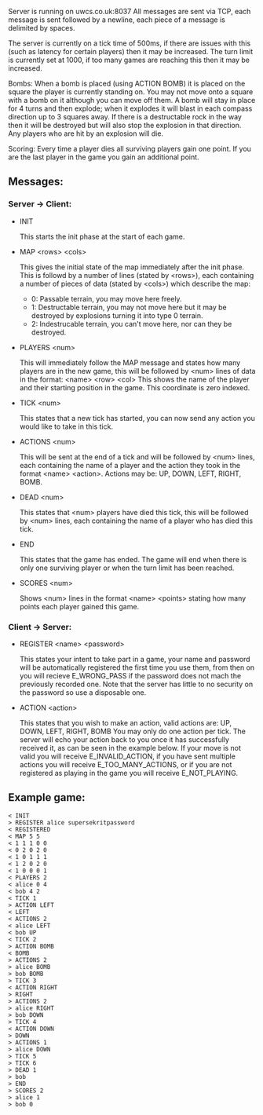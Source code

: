 Server is running on uwcs.co.uk:8037
All messages are sent via TCP, each message is sent followed by a newline, each piece of a message is delimited by spaces.

The server is currently on a tick time of 500ms, if there are issues with this (such as latency for certain players) then it may be increased.
The turn limit is currently set at 1000, if too many games are reaching this then it may be increased.

Bombs: When a bomb is placed (using ACTION BOMB) it is placed on the square the player is currently standing on.  You may not move onto a square with a bomb on it although you can move off them.  A bomb will stay in place for 4 turns and then explode; when it explodes it will blast in each compass direction up to 3 squares away.  If there is a destructable rock in the way then it will be destroyed but will also stop the explosion in that direction.  Any players who are hit by an explosion will die.

Scoring: Every time a player dies all surviving players gain one point.  If you are the last player in the game you gain an additional point.

## Messages: ##
### Server -> Client: ###
* INIT

	This starts the init phase at the start of each game.
* MAP \<rows\> \<cols\>

	This gives the initial state of the map immediately after the init phase.  This is followd by a number of lines (stated by \<rows\>), each containing a number of pieces of data (stated by \<cols\>) which describe the map:
	- 0:	Passable terrain, you may move here freely.
	- 1:	Destructable terrain, you may not move here but it may be destroyed by explosions turning it into type 0 terrain.
	- 2:	Indestrucable terrain, you can't move here, nor can they be destroyed.
* PLAYERS \<num\>

	This will immediately follow the MAP message and states how many players are in the new game, this will be followed by \<num\> lines of data in the format:
		\<name\> \<row\> \<col\>
	This shows the name of the player and their starting position in the game.  This coordinate is zero indexed.
* TICK \<num\>

	This states that a new tick has started, you can now send any action you would like to take in this tick.
* ACTIONS \<num\>

	This will be sent at the end of a tick and will be followed by \<num\> lines, each containing the name of a player and the action they took in the format \<name\> \<action\>.
	Actions may be: UP, DOWN, LEFT, RIGHT, BOMB.
* DEAD \<num\>

	This states that \<num\> players have died this tick, this will be followed by \<num\> lines, each containing the name of a player who has died this tick.
* END

	This states that the game has ended.  The game will end when there is only one surviving player or when the turn limit has been reached.
* SCORES \<num\>

	Shows \<num\> lines in the format \<name\> \<points\> stating how many points each player gained this game.

### Client -> Server: ###
* REGISTER \<name\> \<password\>

	This states your intent to take part in a game, your name and password will be automatically registered the first time you use them, from then on you will recieve E_WRONG_PASS if the password does not mach the previously recorded one.  Note that the server has little to no security on the password so use a disposable one.
* ACTION \<action\>

	This states that you wish to make an action, valid actions are:
	UP, DOWN, LEFT, RIGHT, BOMB
	You may only do one action per tick. The server will echo your action back to you once it has successfully received it, as can be seen in the example below. If your move is not valid you will receive E_INVALID_ACTION, if you have sent multiple actions you will receive E_TOO_MANY_ACTIONS, or if you are not registered as playing in the game you will receive E_NOT_PLAYING.

## Example game: ##

```
< INIT
> REGISTER alice supersekritpassword
< REGISTERED
< MAP 5 5
< 1 1 1 0 0
< 0 2 0 2 0
< 1 0 1 1 1
< 1 2 0 2 0
< 1 0 0 0 1
< PLAYERS 2
< alice 0 4
< bob 4 2
< TICK 1
> ACTION LEFT
< LEFT
< ACTIONS 2
< alice LEFT
< bob UP
< TICK 2
> ACTION BOMB
< BOMB
> ACTIONS 2
> alice BOMB
> bob BOMB
> TICK 3
< ACTION RIGHT
> RIGHT
> ACTIONS 2
> alice RIGHT
> bob DOWN
> TICK 4
< ACTION DOWN
> DOWN
> ACTIONS 1
> alice DOWN
> TICK 5
> TICK 6
> DEAD 1
> bob
> END
> SCORES 2
> alice 1
> bob 0
```
